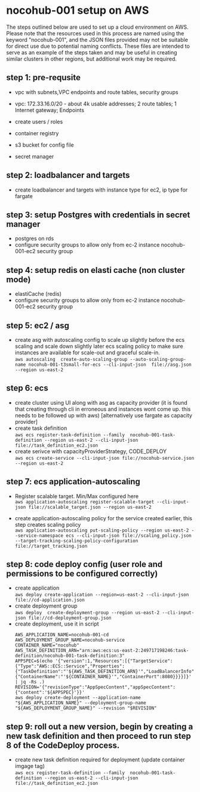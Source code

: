# nocohub-001 setup on AWS
The steps outlined below are used to set up a cloud environment on AWS. Please note that the resources used in this process are named using the keyword "nocohub-001", and the JSON files provided may not be suitable for direct use due to potential naming conflicts. These files are intended to serve as an example of the steps taken and may be useful in creating similar clusters in other regions, but additional work may be required.

## step 1: pre-requsite
- vpc with subnets,VPC endpoints and route tables, security groups 
- vpc: 172.33.16.0/20 - about 4k usable addresses; 2 route tables; 1 Internet gateway; Endpoints

- create users / roles
- container registry 
- s3 bucket for config file 
- secret manager

## step 2: loadbalancer and targets
- create loadbalancer and targets with instance type for ec2, ip type for fargate

## step 3: setup Postgres with credentials in secret manager
- postgres on rds
- configure security groups to allow only from ec-2 instance nocohub-001-ec2 security group

## step 4: setup redis on elasti cache (non cluster mode)
- elastiCache (redis)
- configure security groups to allow only from ec-2 instance nocohub-001-ec2 security group

## step 5: ec2 / asg
- create asg with autoscaling config to scale up slightly before the ecs scaling and scale down slightly later ecs scaling policy to make sure instances are available for scale-out and graceful scale-in. \
`
aws autoscaling  create-auto-scaling-group --auto-scaling-group-name nocohub-001-t3small-for-ecs --cli-input-json  file://asg.json --region us-east-2
`

## step 6: ecs 
- create cluster using UI along with asg as capacity provider (it is found that creating through cli in erroneous and instances wont come up. this needs to be followed up with aws)
[alternatively use fargate as capacity provider]
- create task definition \
`aws ecs register-task-definition --family  nocohub-001-task-definition --region us-east-2 --cli-input-json file://task_definition_ec2.json`
- create serivce with capacityProviderStrategy, CODE_DEPLOY \
`aws ecs create-service --cli-input-json file://nocohub-service.json --region us-east-2`

## step 7:  ecs application-autoscaling
- Register scalable target. Min/Max configured here \
`aws application-autoscaling register-scalable-target --cli-input-json file://scalable_target.json --region us-east-2`

- create application-autoscaling policy for the service created earlier, this step creates scaling policy \
`aws application-autoscaling put-scaling-policy --region us-east-2 --service-namespace ecs --cli-input-json file://scaling_policy.json --target-tracking-scaling-policy-configuration file://target_tracking.json `

## step 8: code deploy config (user role and permissions to be configured correctly)
- create application \
`aws deploy create-application --region=us-east-2 --cli-input-json file://cd-application.json`
- create deployment group \
`aws deploy  create-deployment-group --region us-east-2 --cli-input-json file://cd-deployment-group.json`
- create deployment, use it in script 
    ```
    AWS_APPLICATION_NAME=nocohub-001-cd
    AWS_DEPLOYMENT_GROUP_NAME=nocohub-service
    CONTAINER_NAME="nocohub"
    AWS_TASK_DEFINITION_ARN="arn:aws:ecs:us-east-2:249717198246:task-definition/nocohub-001-task-definition:3"
    APPSPEC=$(echo '{"version":1,"Resources":[{"TargetService":{"Type":"AWS::ECS::Service","Properties":{"TaskDefinition":"'${AWS_TASK_DEFINITION_ARN}'","LoadBalancerInfo":{"ContainerName":"'${CONTAINER_NAME}'","ContainerPort":8080}}}}]}' | jq -Rs .)
    REVISION='{"revisionType":"AppSpecContent","appSpecContent":{"content":'${APPSPEC}'}}'
    aws deploy create-deployment --application-name "${AWS_APPLICATION_NAME}" --deployment-group-name "${AWS_DEPLOYMENT_GROUP_NAME}" --revision "$REVISION"
    ```

## step 9: roll out a new version, begin by creating a new task definition and then proceed to run step 8 of the CodeDeploy process.
- create new task definition required for deployment (update container imgage tag) \
`aws ecs register-task-definition --family  nocohub-001-task-definition --region us-east-2 --cli-input-json file://task_definition_ec2.json`



